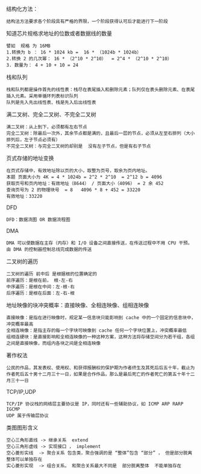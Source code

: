 结构化方法：

```
结构法方法要求各个阶段具有严格的界限，一个阶段获得认可后才能进行下一阶段
```

知道芯片规格求地址的位数或者数据线的数量

```
譬如  规格 为 16MB 
1.转换为 b ： 16 * 1024 kb =  16 * （1024b * 1024b） 
2.转换 2 的几次幂： 16 * （2^10 * 2^10）  = 2^4 * （2^10 * 2^10）
3. 数量为： 4 + 10 + 10 = 24
```

栈和队列

```
栈和队列都是操作首先的线性表：栈尽在表尾插入和删除元素；队列仅在表头删除元素、在表尾插入元素。采用单循环列表标识队列
队列是先入先出线性表、栈是先入后出线性表

```

满二叉树、完全二叉树、不完全二叉树

```
满二叉树：从上到下，必须都有左右节点
完全二叉树：除最后一次外，其余节点都是满的，且最后一层的节点，必须从左至右排列（大小排列后，左子节点必须有）
不完全二叉树：与完全二叉树的却别是  没有左子节点，但是有右子节点
```

页式存储的地址变换

```
在页式存储中，有效地址除以页的大小，取整为页号，取余为页内地址。
本题 页面大小为 4K = 4 * 1024b = 2^2 * 2^10  = 2^12 b = 4096 
获取页号和页内地址：有效地址（8644） / 页面大小（4096） = 2 余 452 
查询页号为 2 的物理块号  = 8   4096 * 8 + 452 = 33220 
有效地址：33220

```

DFD

```
DFD：数据流图 OR 数据流程图 
```

DMA

```
DMA 可以使数据在主存（内存）和 I/O 设备之间直接传送，在传送过程中不用 CPU 干预。由 DMA 的控制器控制总线完成数据的传送
```



二叉树的遍历

```
二叉树的遍历 前中后 是根据根的位置确定的
前序遍历：是根在前， 根-左-右
中序遍历：是根在中间：左-根-右
后序遍历：是根在后面：左-右-根
```



地址映像的块冲突概率：直接映像、全相连映像、组相连映像

```
直接映像：是指在进行映像时，规定某一信息块只能影响到 cache 中的一个固定的信息块中，冲突概率最高
全相连映像：是指主存的每一个字块可映像到 cache 任何一个字块位置上，冲突概率最低
组相连硬块：是直接影响和全相连映像的一种这种方案，这种方法将存储空间分为若干组，各组之间是直接映像，而组内各块之间是全相连映像
```

著作权法

```
公民的作品，其发表权、使用权、和获得报酬权的保护期为作者终生及其死后后五十年，截止为作者死后五十男十二月三十一日，如果是合作作品，那么是最后死亡的作者死亡的第五十年十二月三十一日

```

TCP/IP,UDP

```
TCP/IP 协议栈的网络层主要协议是 IP，同时还有一些辅助协议，如 ICMP ARP RARP IGCMP
UDP 属于传输层协议
```

类图图形含义

```
空心三角形直线 -> 继承关系  extend  
空心三角形虚线 -> 实现接口 ， implement
空心菱形实线  -> 聚合关系 包含类，聚合强调的是 “整体”包含 “部分” ， 但是部分脱离整体可以单独存在
实心菱形实现  -> 组合关系。 和聚合关系最大不同是  部分脱离整体  不能单独存在	
```

